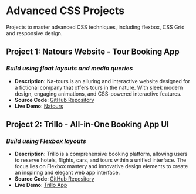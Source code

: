 # Advanced CSS Projects
Projects to master advanced CSS techniques, including flexbox, CSS Grid and responsive design.

## Project 1: Natours Website - Tour Booking App
### *Build using float layouts and media queries*

- **Description**: Na-tours is an alluring and interactive website designed for a fictional company that offers tours in the nature. With sleek modern design, engaging animations, and CSS-powered interactive features.
- **Source Code**: [GitHub Repository](https://github.com/NoohaAbdulNasar/advanced-css-projects/tree/main/1_Natours)
- **Live Demo**: [Natours](https://natours-tour-booking-by-nooha.netlify.app/)

## Project 2:  Trillo - All-in-One Booking App UI
### *Build using Flexbox layouts*

- **Description**: Trillo is a comprehensive booking platform, allowing users to reserve hotels, flights, cars, and tours within a unified interface. The focus lies on Flexbox mastery and innovative design elements to create an inspiring and elegant web app interface.
- **Source Code**: [GitHub Repository](https://github.com/NoohaAbdulNasar/advanced-css-projects/tree/main/2_Trillo)
- **Live Demo**: [Trillo App](https://trillo-booking-app-ui.netlify.app/)

